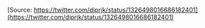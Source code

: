 [Source: https://twitter.com/diprjk/status/1326498016686182401](https://twitter.com/diprjk/status/1326498016686182401)